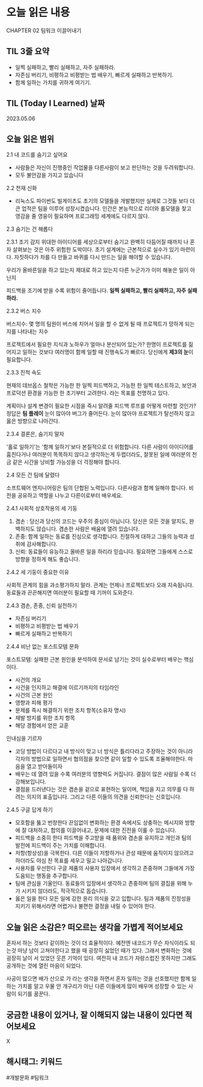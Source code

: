 # 오늘 읽은 내용

CHAPTER 02 팀워크 이끌어내기

## TIL 3줄 요약

- 일찍 실패하고, 빨리 실패하고, 자주 실패하라.
- 자존심 버리기, 비평하고 비평받는 법 배우기, 빠르게 실패하고 반복하기.
- 함께 일하는 가치를 귀하게 여기기.

## TIL (Today I Learned) 날짜

2023.05.06

## 오늘 읽은 범위

2.1 내 코드를 숨기고 싶어요

- 사람들은 자신이 진행중인 작업물을 다른사람이 보고 판단하는 것을 두려워합니다.
- 모두 불안감을 가지고 있습니다

2.2 천재 신화

- 리눅스도 파이썬도 빌게이츠도 초기의 모델들을 개발했지만 실제로 그것들 보다 더 큰 업적은 팀을 이루어 성장시켰습니다.
  인간은 본능적으로 리더와 롤모델을 찾고 영감을 줄 영웅이 필요하며 프로그래밍 세계에도 다르지 않다.
  
2.3 숨기는 건 해롭다

2.3.1 조기 감지
위대한 아이디어를 세상으로부터 숨기고 완벽히 다듬어질 때까지 나 혼자 살펴보는 것은 아주 위험한 도박이다.
초기 설계에는 근본적으로 실수가 있기 마련이다. 자칫하다가 차를 다 만들고 바퀴를 다시 만드는 일을 해야할 수 있습니다.

우리가 올바른일을 하고 있는지
제대로 하고 있는지
다른 누군가가 이미 해놓은 일이 아닌지

피드백을 조기에 받을 수록 위험이 줄어듭니다.
**일찍 실패하고, 빨리 실패하고, 자주 실패하라.**

2.3.2 버스 지수

버스지수: 몇 명의 팀원이 버스에 치어서 일을 할 수 없게 될 때 프로젝트가 망하게 되는지를 나타내는 지수

프로젝트에서 필요한 지식과 노하우가 얼마나 분산되어 있는가?
한명이 프로젝트를 짊어지고 일하는 것보다 여러명이 함께 일할 때 진행속도가 빠르다.
당신에게 **제3의 눈**이 필요합니다.

2.3.3 진척 속도

현재의 데브옵스 철학은 가능한 한 일찍 피드백하고, 가능한  한 일찍 테스트하고, 보안과 프로덕션 환경을 가능한 한 초기부터 고려한다. 라는 목표를 천명하고 있다.

계획이나 설계 변경이 필요한 시점을 즉시 알려줄 피드백 루프를 어떻게 마련할 것인가?
정답은 **팀 플레이**
눈이 많아야 버그가 줄어든다. 눈이 많아야 프로젝트가 탈선하지 않고 옳은 방향으로 나아간다.

2.3.4 결론은, 숨기지 말자

'홀로 일하기'는 '함께 일하기'보다 본질적으로 더 위험합니다. 다른 사람이 아이디어를 훔친다거나 여러분이 똑똑하지 않다고 생각하는게 두렵더라도, 잘못된 일에 여러분의 천금 같은 시간을 낭비할 가능성을 더 걱정해야 합니다.

2.4 모든 건 팀에 달렸다

소프트웨어 엔지니어링은 팀의 단합된 노력입니다.
다른사람과 함께 일해야 합니다.
비전을 공유하고 역할을 나누고 다른이로부터 배우세요.

2.4.1 사회적 상호작용의 세 기둥

  1. 겸손 : 당신과 당신의 코드는 우주의 중심이 아닙니다. 당신은 모든 것을 알지도, 완벽하지도 않습니다. 겸손한 사람은 배움에 열려 있습니다.
  2. 존중: 함께 일하는 동료를 진심으로 생각합니다. 친절하게 대하고 그들의 능력과 성취에 감사해합니다.
  3. 신뢰: 동료들이 유능하고 올바른 일을 하리라 믿습니다. 필요하면 그들에게 스스로 방향을 정하게 해도 좋습니다.

2.4.2 세 기둥이 중요한 이유

사회적 관계의 힘을 과소평가하지 말라.
관계는 언제나 프로젝트보다 오래 지속됩니다. 동료들과 끈끈해지면 여러분이 필요할 때 기꺼이 도와준다.

2.4.3 겸손, 존중, 신뢰 실천하기

- 자존심 버리기
- 비평하고 비평받는 법 배우기
- 빠르게 실패하고 반복하기

2.4.4 비난 없는 포스트모템 문화

포스트모템: 실패한 근본 원인을 분석하여 문서로 남기는 것이 실수로부터 배우는 핵심이다.

- 사건의 개요
- 사건을 인지하고 해결에 이르기까지의 타임라인
- 사건의 근본 원인
- 영향과 피해 평가
- 문제를 즉시 해결하기 위한 조치 항목(소유자 명시)
- 재발 방지를 위한 조치 항목
- 해당 경험에서 얻은 교훈

인내심을 기르자

- 코딩 방법이 다르다고 내 방식이 맞고 너 방식은 틀리다라고 주장하는 것이 아니라 각자의 방법으로 일하면서 협의점을 찾으면 같이 일할 수 있도록 조율해야한다.
마음을 열고 받아들이자
- 배우는 데 열려 있을 수록 여러분의 영향력도 커집니다. 결점이 많은 사람일 수록 더 강해보입니다.
- 결점을 드러낸다는 것은 겸손을 겉으로 표현하는 일이며, 책임을 지고 의무를 다 하려는 의지의 표출입니다. 그리고 다른 이들의 의견을 신뢰한다는 신호입니다. 

2.4.5 구글 답게 하기

- 모호함을 뚫고 번창한다
  끈임없이 변화하는 환경 속에서도 상충하는 메시지와 방향에 잘 대처하고, 합의를 이끌어내고, 문제에 대한 진전을 이룰 수 있습니다.
- 피드백을 소중히 한다
피드백을 주고받을 때 품위와 겸손을 유지하고 개인과 팀의 발전에 피드백이 주는 가치를 이해합니다.
- 저항(항상성)을 극복한다.
다른 이들이 저항하거나 관성 때문에 움직이지 않으려고 하더라도 야심 찬 목표를 세우고 밀고 나아갑니다.
- 사용자를 우선한다
구글 제품의 사용자 입장에서 생각하고 존중하며 그들에게 가장 도움되는 행동을 추구합니다.
- 팀에 관심을 기울인다.
동료들의 입장에서 생각하고 존중하며 팀의 결집을 위해 누가 시키지 않더라도, 적극적으로 돕습니다.
- 옳은 일을 한다
모든 일에 강한 윤리 의식을 갖고 입합니다. 팀과 제품의 진정성을 지키기 위해서라면 어렵거나 불편한 결정을 내릴 수 있어야 한다.

## 오늘 읽은 소감은? 떠오르는 생각을 가볍게 적어보세요

혼자서 하는 것보다 같이하는 것이 더 효율적이다.
예전엔 내코드가 무슨 자식이라도 되는것 마냥 남이 고쳐야한다고 했을 때 굉장히 싫었던 때가 있다.
그래서 변화하는 것에 굉장히 날이 서 있었던 웃픈 기억이 있다.
여전히 내 코드가 자랑스럽진 못하지만 그래도 공개하는 것에 열린 마음이 되었다.

사공이 많으면 배가 산으로 가 라는 생각을 하면서 혼자 일하는 것을 선호했지만
함께 일하는 가치를 알고 우물 안 개구리가 아닌 다른 이들에게 많이 배우며 성장할 수 있는 사람이 되기를 꿈꾼다.

## 궁금한 내용이 있거나, 잘 이해되지 않는 내용이 있다면 적어보세요

X

## 해시태그: 키워드

#개발문화 #팀워크